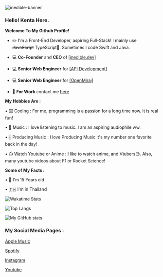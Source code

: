 ![inedible-banner](https://user-images.githubusercontent.com/35761701/149980229-2a94787c-859f-46a4-b748-e4b62b02acb6.png)

### **Hello! Kenta Here.**

**Welcome To My Github Profile!**
  
  - ✏️ I'm a Front-End Developer, aspiring Full-Stack! I mainly use ~~JavaScript~~ TypeScript🤣. Sometimes I code Swift and Java.
  
  - 💻 **Co-Founder** and **CEO** of [[inedible.dev]](https://github.com/Banana-Development)

  - 💻 **Senior Web Engineer** for [[API Development]](https://github.com/api-development)

  - 💻 **Senior Web Engineer** for [[OpenMirai]](https://github.com/kyoiku)

  - 💼 **For Work** contact me [here](mailto:wongkraiwich@inedible.dev?subject=From%20GitHub)

**My Hobbies Are :**
   
   • ⌨️ Coding : For me, programming is a passion for a long time now. It is real fun!
   
   • 🎵 Music : I love listening to music. I am an aspiring audiophile ww.
   
   • 🎚 Producing Music : I love Producing Music it's my number one favorite back in the day!
  
   • 📺 Watch Youtube or Anime : I like to watch anime, and Vtubers😏. Also, many youtube videos about F1 or Rocket Science!
  
**Some of My Facts :**

   • 🤔 I'm 15 Years old
   
   • 🇹🇭 I'm in Thailand
   
   ![Wakatime Stats](https://github-readme-stats.vercel.app/api/wakatime?username=kentakoong&theme=dark&layout=compact)
   
   ![Top Langs](https://github-readme-stats.vercel.app/api/top-langs/?username=kentakoong&theme=dark&layout=compact)

   ![My GitHub stats](https://github-readme-stats.vercel.app/api?username=kentakoong&show_icons=true&theme=dark)

### **My Social Media Pages :**

   [Apple Music](https://music.apple.com/profile/kentakoong)
   
   [Spotify](https://open.spotify.com/user/p29djf3vdm1imjb0npl765dyo)
   
   [Instagram](https://www.instagram.com/kentakoong.dev/)
   
   [Youtube](https://www.youtube.com/channel/UCCpHN10EC5kvVvqLiqNZT-g?)
